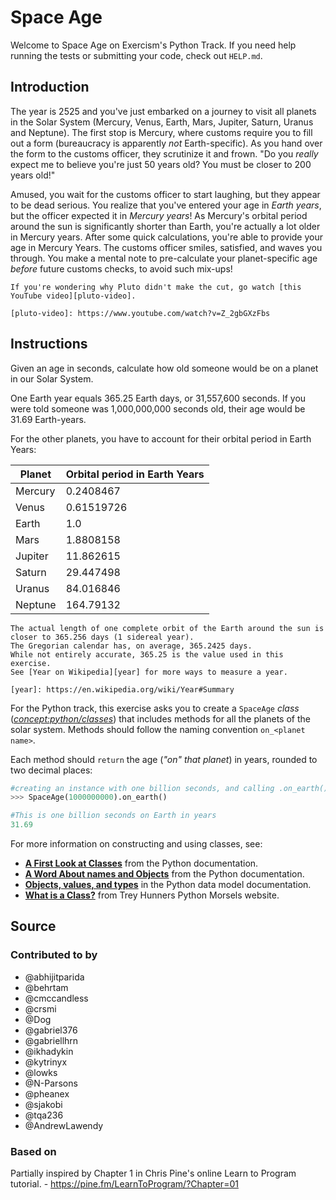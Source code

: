 # Space Age

Welcome to Space Age on Exercism's Python Track.
If you need help running the tests or submitting your code, check out `HELP.md`.

## Introduction

The year is 2525 and you've just embarked on a journey to visit all planets in the Solar System (Mercury, Venus, Earth, Mars, Jupiter, Saturn, Uranus and Neptune).
The first stop is Mercury, where customs require you to fill out a form (bureaucracy is apparently _not_ Earth-specific).
As you hand over the form to the customs officer, they scrutinize it and frown.
"Do you _really_ expect me to believe you're just 50 years old?
You must be closer to 200 years old!"

Amused, you wait for the customs officer to start laughing, but they appear to be dead serious.
You realize that you've entered your age in _Earth years_, but the officer expected it in _Mercury years_!
As Mercury's orbital period around the sun is significantly shorter than Earth, you're actually a lot older in Mercury years.
After some quick calculations, you're able to provide your age in Mercury Years.
The customs officer smiles, satisfied, and waves you through.
You make a mental note to pre-calculate your planet-specific age _before_ future customs checks, to avoid such mix-ups!

~~~~exercism/note
If you're wondering why Pluto didn't make the cut, go watch [this YouTube video][pluto-video].

[pluto-video]: https://www.youtube.com/watch?v=Z_2gbGXzFbs
~~~~

## Instructions

Given an age in seconds, calculate how old someone would be on a planet in our Solar System.

One Earth year equals 365.25 Earth days, or 31,557,600 seconds.
If you were told someone was 1,000,000,000 seconds old, their age would be 31.69 Earth-years.

For the other planets, you have to account for their orbital period in Earth Years:

| Planet  | Orbital period in Earth Years |
| ------- | ----------------------------- |
| Mercury | 0.2408467                     |
| Venus   | 0.61519726                    |
| Earth   | 1.0                           |
| Mars    | 1.8808158                     |
| Jupiter | 11.862615                     |
| Saturn  | 29.447498                     |
| Uranus  | 84.016846                     |
| Neptune | 164.79132                     |

~~~~exercism/note
The actual length of one complete orbit of the Earth around the sun is closer to 365.256 days (1 sidereal year).
The Gregorian calendar has, on average, 365.2425 days.
While not entirely accurate, 365.25 is the value used in this exercise.
See [Year on Wikipedia][year] for more ways to measure a year.

[year]: https://en.wikipedia.org/wiki/Year#Summary
~~~~

For the Python track, this exercise asks you to create a `SpaceAge` _class_ (_[concept:python/classes]()_) that includes methods for all the planets of the solar system.
Methods should follow the naming convention `on_<planet name>`.

Each method should `return` the age (_"on" that planet_) in years, rounded to two decimal places:

```python
#creating an instance with one billion seconds, and calling .on_earth().
>>> SpaceAge(1000000000).on_earth()

#This is one billion seconds on Earth in years
31.69
```

For more information on constructing and using classes, see:

-   [**A First Look at Classes**][first look at classes] from the Python documentation.
-   [**A Word About names and Objects**][names and objects] from the Python documentation.
-   [**Objects, values, and types**][objects, values and types] in the Python data model documentation.
-   [**What is a Class?**][what is a class] from Trey Hunners Python Morsels website.

[first look at classes]: https://docs.python.org/3/tutorial/classes.html#a-first-look-at-classes
[names and objects]: https://docs.python.org/3/tutorial/classes.html#a-word-about-names-and-objects
[objects, values and types]: https://docs.python.org/3/reference/datamodel.html#objects-values-and-types
[what is a class]: https://www.pythonmorsels.com/what-is-a-class/

## Source

### Contributed to by

- @abhijitparida
- @behrtam
- @cmccandless
- @crsmi
- @Dog
- @gabriel376
- @gabriellhrn
- @ikhadykin
- @kytrinyx
- @lowks
- @N-Parsons
- @pheanex
- @sjakobi
- @tqa236
- @AndrewLawendy

### Based on

Partially inspired by Chapter 1 in Chris Pine's online Learn to Program tutorial. - https://pine.fm/LearnToProgram/?Chapter=01
